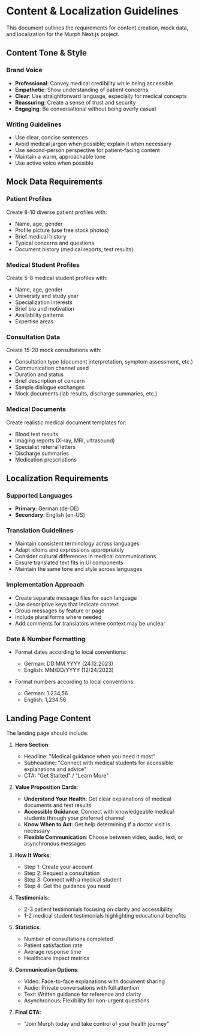 # Content & Localization Guidelines

This document outlines the requirements for content creation, mock data, and localization for the Murph Next.js project.

## Content Tone & Style

### Brand Voice

- **Professional**: Convey medical credibility while being accessible
- **Empathetic**: Show understanding of patient concerns
- **Clear**: Use straightforward language, especially for medical concepts
- **Reassuring**: Create a sense of trust and security
- **Engaging**: Be conversational without being overly casual

### Writing Guidelines

- Use clear, concise sentences
- Avoid medical jargon when possible; explain it when necessary
- Use second-person perspective for patient-facing content
- Maintain a warm, approachable tone
- Use active voice when possible

## Mock Data Requirements

### Patient Profiles

Create 8-10 diverse patient profiles with:
- Name, age, gender
- Profile picture (use free stock photos)
- Brief medical history
- Typical concerns and questions
- Document history (medical reports, test results)

### Medical Student Profiles

Create 5-8 medical student profiles with:
- Name, age, gender
- University and study year
- Specialization interests
- Brief bio and motivation
- Availability patterns
- Expertise areas

### Consultation Data

Create 15-20 mock consultations with:
- Consultation type (document interpretation, symptom assessment, etc.)
- Communication channel used
- Duration and status
- Brief description of concern
- Sample dialogue exchanges
- Mock documents (lab results, discharge summaries, etc.)

### Medical Documents

Create realistic medical document templates for:
- Blood test results
- Imaging reports (X-ray, MRI, ultrasound)
- Specialist referral letters
- Discharge summaries
- Medication prescriptions

## Localization Requirements

### Supported Languages

- **Primary**: German (de-DE)
- **Secondary**: English (en-US)

### Translation Guidelines

- Maintain consistent terminology across languages
- Adapt idioms and expressions appropriately
- Consider cultural differences in medical communications
- Ensure translated text fits in UI components
- Maintain the same tone and style across languages

### Implementation Approach

- Create separate message files for each language
- Use descriptive keys that indicate context
- Group messages by feature or page
- Include plural forms where needed
- Add comments for translators where context may be unclear

### Date & Number Formatting

- Format dates according to local conventions:
  - German: DD.MM.YYYY (24.12.2023)
  - English: MM/DD/YYYY (12/24/2023)
  
- Format numbers according to local conventions:
  - German: 1.234,56
  - English: 1,234.56

## Landing Page Content

The landing page should include:

1. **Hero Section**:
   - Headline: "Medical guidance when you need it most"
   - Subheadline: "Connect with medical students for accessible explanations and advice"
   - CTA: "Get Started" / "Learn More"
   
2. **Value Proposition Cards**:
   - **Understand Your Health**: Get clear explanations of medical documents and test results
   - **Accessible Guidance**: Connect with knowledgeable medical students through your preferred channel
   - **Know When to Act**: Get help determining if a doctor visit is necessary
   - **Flexible Communication**: Choose between video, audio, text, or asynchronous messages
   
3. **How It Works**:
   - Step 1: Create your account
   - Step 2: Request a consultation
   - Step 3: Connect with a medical student
   - Step 4: Get the guidance you need
   
4. **Testimonials**:
   - 2-3 patient testimonials focusing on clarity and accessibility
   - 1-2 medical student testimonials highlighting educational benefits
   
5. **Statistics**:
   - Number of consultations completed
   - Patient satisfaction rate
   - Average response time
   - Healthcare impact metrics
   
6. **Communication Options**:
   - Video: Face-to-face explanations with document sharing
   - Audio: Private conversations with full attention
   - Text: Written guidance for reference and clarity
   - Asynchronous: Flexibility for non-urgent questions
   
7. **Final CTA**:
   - "Join Murph today and take control of your health journey"
